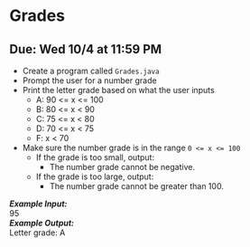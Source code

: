 # Grades

## Due: Wed 10/4 at 11:59 PM

- Create a program called `Grades.java`
- Prompt the user for a number grade 
- Print the letter grade based on what the user inputs
  - A: 90 <= x <= 100
  - B: 80 <= x < 90
  - C: 75 <= x < 80
  - D: 70 <= x < 75
  - F: x < 70
- Make sure the number grade is in the range `0 <= x <= 100`
  - If the grade is too small, output:
    - The number grade cannot be negative.
  - If the grade is too large, output:
    - The number grade cannot be greater than 100.

***Example Input:***\
95\
***Example Output:***\
Letter grade: A
